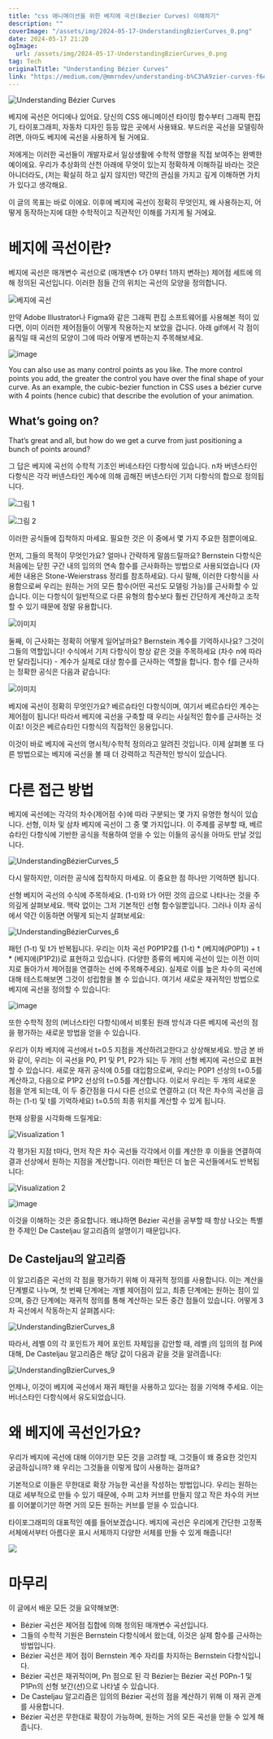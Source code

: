 ```yaml
---
title: "css 애니메이션을 위한 베지에 곡선(Bezier Curves) 이해하기"
description: ""
coverImage: "/assets/img/2024-05-17-UnderstandingBzierCurves_0.png"
date: 2024-05-17 21:20
ogImage: 
  url: /assets/img/2024-05-17-UnderstandingBzierCurves_0.png
tag: Tech
originalTitle: "Understanding Bézier Curves"
link: "https://medium.com/@mmrndev/understanding-b%C3%A9zier-curves-f6eaa0fa6c7d"
---
```



![Understanding Bézier Curves](/assets/img/2024-05-17-UnderstandingBzierCurves_0.png)

베지에 곡선은 어디에나 있어요. 당신의 CSS 애니메이션 타이밍 함수부터 그래픽 편집기, 타이포그래피, 자동차 디자인 등등 많은 곳에서 사용돼요. 부드러운 곡선을 모델링하려면, 아마도 베지에 곡선을 사용하게 될 거에요.

저에게는 이러한 곡선들이 개발자로서 일상생활에 수학적 영향을 직접 보여주는 완벽한 예이에요. 우리가 추상화의 산천 아래에 무엇이 있는지 정확하게 이해하길 바라는 것은 아니더라도, (저는 확실히 하고 싶지 않지만) 약간의 관심을 가지고 깊게 이해하면 가치가 있다고 생각해요.

이 글의 목표는 바로 이에요. 이후에 베지에 곡선이 정확히 무엇인지, 왜 사용하는지, 어떻게 동작하는지에 대한 수학적이고 직관적인 이해를 가지게 될 거에요.

<div class="content-ad"></div>

# 베지에 곡선이란?

베지에 곡선은 매개변수 곡선으로 (매개변수 t가 0부터 1까지 변하는) 제어점 세트에 의해 정의된 곡선입니다. 이러한 점들 간의 위치는 곡선의 모양을 정의합니다.

![베지에 곡선](/assets/img/2024-05-17-UnderstandingBzierCurves_1.png)

만약 Adobe Illustrator나 Figma와 같은 그래픽 편집 소프트웨어를 사용해본 적이 있다면, 이미 이러한 제어점들이 어떻게 작용하는지 보았을 겁니다. 아래 gif에서 각 점이 움직일 때 곡선의 모양이 그에 따라 어떻게 변하는지 주목해보세요.

<div class="content-ad"></div>


![image](https://miro.medium.com/v2/resize:fit:1400/1*j6VPAteSfVSRWswKIeQtPw.gif)

You can also use as many control points as you like. The more control points you add, the greater the control you have over the final shape of your curve. As an example, the cubic-bezier function in CSS uses a bézier curve with 4 points (hence cubic) that describe the evolution of your animation.

## What’s going on?

That’s great and all, but how do we get a curve from just positioning a bunch of points around?


<div class="content-ad"></div>

그 답은 베지에 곡선의 수학적 기초인 버네스타인 다항식에 있습니다. n차 버넨스타인 다항식은 각각 버넨스타인 계수에 의해 곱해진 버넨스타인 기저 다항식의 합으로 정의됩니다.

![그림 1](/assets/img/2024-05-17-UnderstandingBzierCurves_2.png)

![그림 2](/assets/img/2024-05-17-UnderstandingBzierCurves_3.png)

이러한 공식들에 집착하지 마세요. 필요한 것은 이 중에서 몇 가지 주요한 점뿐이에요.

<div class="content-ad"></div>

먼저, 그들의 목적이 무엇인가요? 얼마나 간략하게 말씀드릴까요? Bernstein 다항식은 처음에는 닫힌 구간 내의 임의의 연속 함수를 근사화하는 방법으로 사용되었습니다 (자세한 내용은 Stone-Weierstrass 정리를 참조하세요). 다시 말해, 이러한 다항식을 사용함으로써 우리는 원하는 거의 모든 함수(어떤 곡선도 모델링 가능)를 근사화할 수 있습니다. 이는 다항식이 일반적으로 다른 유형의 함수보다 훨씬 간단하게 계산하고 조작할 수 있기 때문에 정말 유용합니다.

![이미지](https://miro.medium.com/v2/resize:fit:440/1*hoKuMOP-U-V2RSLGzwvatg.gif)

둘째, 이 근사화는 정확히 어떻게 일어날까요? Bernstein 계수를 기억하시나요? 그것이 그들의 역할입니다! 수식에서 기저 다항식이 항상 같은 것을 주목하세요 (차수 n에 따라만 달라집니다) - 계수가 실제로 대상 함수를 근사하는 역할을 합니다. 함수 f를 근사하는 정확한 공식은 다음과 같습니다:

![이미지](/assets/img/2024-05-17-UnderstandingBzierCurves_4.png)

<div class="content-ad"></div>

베지에 곡선이 정확히 무엇인가요? 베르슈타인 다항식이며, 여기서 베르슈타인 계수는 제어점이 됩니다! 따라서 베지에 곡선을 구축할 때 우리는 사실적인 함수를 근사하는 것이죠! 이것은 베르슈타인 다항식의 직접적인 응용입니다.

이것이 바로 베지에 곡선의 명시적/수학적 정의라고 알려진 것입니다. 이제 살펴볼 또 다른 방법으로는 베지에 곡선을 볼 때 더 강력하고 직관적인 방식이 있습니다.

# 다른 접근 방법

베지에 곡선에는 각각의 차수(제어점 수)에 따라 구분되는 몇 가지 유명한 형식이 있습니다. 선형, 이차 및 삼차 베지에 곡선이 그 중 몇 가지입니다. 이 주제를 공부할 때, 베르슈타인 다항식에 기반한 공식을 적용하여 얻을 수 있는 이들의 공식을 아마도 만날 것입니다.

<div class="content-ad"></div>

![UnderstandingBézierCurves_5](/assets/img/2024-05-17-UnderstandingBzierCurves_5.png)

다시 말하지만, 이러한 공식에 집착하지 마세요. 이 중요한 점 하나만 기억하면 됩니다.

선형 베지어 곡선의 수식에 주목하세요. (1-t)와 t가 어떤 것의 곱으로 나타나는 것을 주의깊게 살펴보세요. 맥락 없이는 그저 기본적인 선형 함수일뿐입니다. 그러나 이차 공식에서 약간 이동하면 어떻게 되는지 살펴보세요:

![UnderstandingBézierCurves_6](/assets/img/2024-05-17-UnderstandingBzierCurves_6.png)

<div class="content-ad"></div>

패턴 (1-t) 및 t가 반복됩니다. 우리는 이차 곡선 P0P1P2를 (1-t) * (베지에(P0P1)) + t * (베지에(P1P2))로 표현하고 있습니다. (다양한 종류의 베지에 곡선이 있는 이전 이미지로 돌아가서 제어점을 연결하는 선에 주목해주세요). 실제로 이를 높은 차수의 곡선에 대해 테스트해보면 그것이 성립함을 볼 수 있습니다. 여기서 새로운 재귀적인 방법으로 베지에 곡선을 정의할 수 있습니다:

![image](/assets/img/2024-05-17-UnderstandingBzierCurves_7.png)

또한 수학적 정의 (버너스타인 다항식)에서 비롯된 원래 방식과 다른 베지에 곡선의 점을 평가하는 새로운 방법을 얻을 수 있습니다.

우리가 이차 베지에 곡선에서 t=0.5 지점을 계산하려고한다고 상상해보세요. 방금 본 바와 같이, 우리는 이 곡선을 P0, P1 및 P1, P2가 되는 두 개의 선형 베지에 곡선으로 표현할 수 있습니다. 새로운 재귀 공식에 0.5를 대입함으로써, 우리는 P0P1 선상의 t=0.5를 계산하고, 다음으로 P1P2 선상의 t=0.5를 계산합니다. 이로서 우리는 두 개의 새로운 점을 얻게 되는데, 이 두 중간점을 다시 다른 선으로 연결하고 (더 작은 차수의 곡선을 곱하는 (1-t) 및 t를 기억하세요) t=0.5의 최종 위치를 계산할 수 있게 됩니다.

<div class="content-ad"></div>

현재 상황을 시각화해 드릴게요:

![Visualization 1](https://miro.medium.com/v2/resize:fit:480/1*MTvJLHEDRpAcAFY25iQeww.gif)

각 평가된 지점 t마다, 먼저 작은 차수 곡선들 각각에서 이를 계산한 후 이들을 연결하여 결과 선상에서 원하는 지점을 계산합니다. 이러한 패턴은 더 높은 곡선들에서도 반복됩니다:

![Visualization 2](https://miro.medium.com/v2/resize:fit:480/1*NUV8KWFfKmevb_Z_L2A1hQ.gif)

<div class="content-ad"></div>


![image](https://miro.medium.com/v2/resize:fit:480/1*jFpYqpzDRr0F6HppPpr9kA.gif)

이것을 이해하는 것은 중요합니다. 왜냐하면 Bézier 곡선을 공부할 때 항상 나오는 특별한 주제인 De Casteljau 알고리즘의 설명이기 때문입니다.

## De Casteljau의 알고리즘

이 알고리즘은 곡선의 각 점을 평가하기 위해 이 재귀적 정의를 사용합니다. 이는 계산을 단계별로 나누며, 첫 번째 단계에는 개별 제어점이 있고, 최종 단계에는 원하는 점이 있으며, 중간 단계에는 재귀적 정의를 통해 계산하는 모든 중간 점들이 있습니다. 어떻게 3차 곡선에서 작동하는지 살펴봅시다:
  

<div class="content-ad"></div>


![UnderstandingBzierCurves_8](/assets/img/2024-05-17-UnderstandingBzierCurves_8.png)

따라서, 레벨 0의 각 포인트가 제어 포인트 자체임을 감안할 때, 레벨 j의 임의의 점 Pi에 대해, De Casteljau 알고리즘은 해당 값이 다음과 같을 것을 알려줍니다:

![UnderstandingBzierCurves_9](/assets/img/2024-05-17-UnderstandingBzierCurves_9.png)

언제나, 이것이 베지에 곡선에서 재귀 패턴을 사용하고 있다는 점을 기억해 주세요. 이는 버너스타인 다항식에서 유도되었습니다.


<div class="content-ad"></div>

# 왜 베지에 곡선인가요?

우리가 베지에 곡선에 대해 이야기한 모든 것을 고려할 때, 그것들이 왜 중요한 것인지 궁금하십니까? 왜 우리는 그것들을 이렇게 많이 사용하는 걸까요?

기본적으로 이들은 무한대로 확장 가능한 곡선을 작성하는 방법입니다. 우리는 원하는 대로 세부적으로 만들 수 있기 때문에, 수퍼 고차 커브를 만들지 않고 작은 차수의 커브를 이어붙이기만 하면 거의 모든 원하는 커브를 얻을 수 있습니다.

타이포그래피의 대표적인 예를 들어보겠습니다. 베지에 곡선은 우리에게 간단한 고정폭 서체에서부터 아름다운 표시 서체까지 다양한 서체를 만들 수 있게 해줍니다!

<div class="content-ad"></div>

<img src="/assets/img/2024-05-17-UnderstandingBzierCurves_10.png" />

# 마무리

이 글에서 배운 모든 것을 요약해보면:

- Bézier 곡선은 제어점 집합에 의해 정의된 매개변수 곡선입니다.
- 그들의 수학적 기원은 Bernstein 다항식에서 왔는데, 이것은 실제 함수를 근사하는 방법입니다.
- Bézier 곡선은 제어 점이 Bernstein 계수 자리를 차지하는 Bernstein 다항식입니다.
- Bézier 곡선은 재귀적이며, Pn 점으로 된 각 Bézier는 Bézier 곡선 P0Pn-1 및 P1Pn의 선형 보간(선)으로 나타낼 수 있습니다.
- De Casteljau 알고리즘은 임의의 Bézier 곡선의 점을 계산하기 위해 이 재귀 관계를 사용합니다.
- Bézier 곡선은 무한대로 확장이 가능하며, 원하는 거의 모든 곡선을 만들 수 있게 해줍니다.